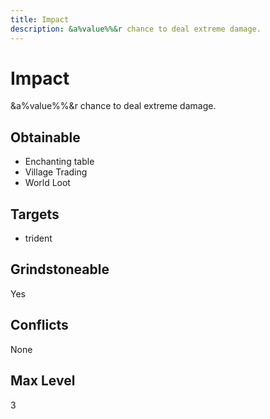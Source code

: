 ```yaml
---
title: Impact
description: &a%value%%&r chance to deal extreme damage.
---
```

# Impact
&a%value%%&r chance to deal extreme damage.
## Obtainable
- Enchanting table
- Village Trading
- World Loot
## Targets
- trident
## Grindstoneable
Yes
## Conflicts
None
## Max Level
3
